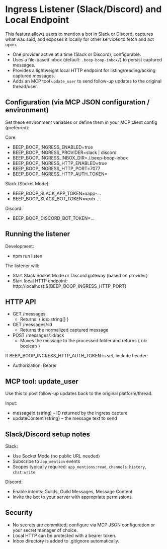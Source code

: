 # Ingress Listener (Slack/Discord) and Local Endpoint

This feature allows users to mention a bot in Slack or Discord, captures what was said, and exposes it locally for other services to fetch and act upon.

- One provider active at a time (Slack or Discord), configurable.
- Uses a file-based inbox (default: `.beep-boop-inbox/`) to persist captured messages.
- Provides a lightweight local HTTP endpoint for listing/reading/acking captured messages.
- Adds an MCP tool `update_user` to send follow-up updates to the original thread/user.

## Configuration (via MCP JSON configuration / environment)

Set these environment variables or define them in your MCP client config (preferred):

Core:
- BEEP_BOOP_INGRESS_ENABLED=true
- BEEP_BOOP_INGRESS_PROVIDER=slack | discord
- BEEP_BOOP_INGRESS_INBOX_DIR=./.beep-boop-inbox
- BEEP_BOOP_INGRESS_HTTP_ENABLED=true
- BEEP_BOOP_INGRESS_HTTP_PORT=7077
- BEEP_BOOP_INGRESS_HTTP_AUTH_TOKEN=<optional bearer token>

Slack (Socket Mode):
- BEEP_BOOP_SLACK_APP_TOKEN=xapp-...
- BEEP_BOOP_SLACK_BOT_TOKEN=xoxb-...

Discord:
- BEEP_BOOP_DISCORD_BOT_TOKEN=...

## Running the listener

Development:
- npm run listen

The listener will:
- Start Slack Socket Mode or Discord gateway (based on provider)
- Start local HTTP endpoint: http://localhost:${BEEP_BOOP_INGRESS_HTTP_PORT}

## HTTP API

- GET /messages
  - Returns: { ids: string[] }
- GET /messages/:id
  - Returns the normalized captured message
- POST /messages/:id/ack
  - Moves the message to the processed folder and returns { ok: boolean }

If BEEP_BOOP_INGRESS_HTTP_AUTH_TOKEN is set, include header:
- Authorization: Bearer <token>

## MCP tool: update_user

Use this to post follow-up updates back to the original platform/thread.

Input:
- messageId (string) – ID returned by the ingress capture
- updateContent (string) – the message text to send

## Slack/Discord setup notes

Slack:
- Use Socket Mode (no public URL needed)
- Subscribe to `app_mention` events
- Scopes typically required: `app_mentions:read`, `channels:history`, `chat:write`

Discord:
- Enable intents: Guilds, Guild Messages, Message Content
- Invite the bot to your server with appropriate permissions

## Security
- No secrets are committed; configure via MCP JSON configuration or your secret manager of choice.
- Local HTTP can be protected with a bearer token.
- Inbox directory is added to .gitignore automatically.

